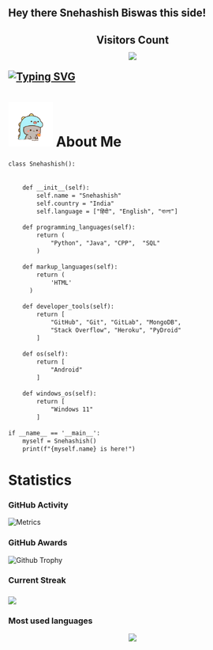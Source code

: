 <h2>Hey there Snehashish Biswas this side!<h2>

<p align="center">
    <b>Visitors Count</b><br>
    <img align="middle" src="https://profile-counter.glitch.me/Snehashish06/count.svg" />
</p>

[![Typing SVG](https://readme-typing-svg.herokuapp.com?font=Architects+Daughter&color=%231AF73D&size=27&width=500&lines=Hey!+It's+Snehashish+Biswas!;I'm+a+new+developer...;I+love+to+code;Thanks+for+visiting++my+profile%E2%9D%A4%EF%B8%8F)](https://github.com/Snehashish06)

<h1> <img src="https://github.com/Snehashish06/Snehashish06/blob/main/res/cat_gif.gif" width="90px"> About Me </h1>

```python3
class Snehashish():
    

    def __init__(self):
        self.name = "Snehashish"
        self.country = "India"
        self.language = ["हिंदी", "English", "বাংলা"]

    def programming_languages(self):
        return (
            "Python", "Java", "CPP",  "SQL"
        )
        
    def markup_languages(self):
        return (
            'HTML'
      )
 
    def developer_tools(self):
        return [
            "GitHub", "Git", "GitLab", "MongoDB",
            "Stack Overflow", "Heroku", "PyDroid"
        ]

    def os(self):
        return [
            "Android"
        ]

    def windows_os(self):
        return [
            "Windows 11"
        ]

if __name__ == '__main__':
    myself = Snehashish()
    print(f"{myself.name} is here!")
```

<h1> Statistics </h1>
<h3> GitHub Activity </h3>

![Metrics](https://metrics.lecoq.io/Snehashish06?template=classic&repositories.forks=true&languages=1&languages.colors=github&languages.threshold=0%25&config.timezone=Asia%2FSolo)

### GitHub Awards

![Github Trophy](https://github-profile-trophy.vercel.app/?username=phaticusthiccy)

### Current Streak
<img align = "middle" src = "https://github-readme-streak-stats.herokuapp.com/?user=Snehashish06" />

### Most used languages
<p align="center"><a href="https://github.com/Snehashish06"><img src="https://github-readme-stats.vercel.app/api/top-langs/?username=Snehashish06&theme=radical&layout=compact"></a></p> 
